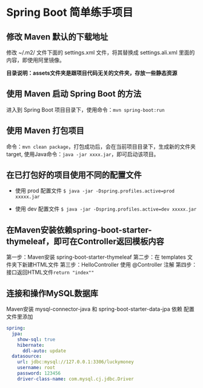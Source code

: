 # Spring Boot 简单练手项目


## 修改 Maven 默认的下载地址
修改 ~/.m2/ 文件下面的 settings.xml 文件，将其替换成 settings.ali.xml 里面的内容，即使用阿里镜像。  

**目录说明：assets文件夹是跟项目代码无关的文件夹，存放一些静态资源**  

## 使用 Maven 启动 Spring Boot 的方法
进入到 Spring Boot 项目目录下，使用命令：`mvn spring-boot:run`

## 使用 Maven 打包项目
命令：`mvn clean package`，打包成功后，会在当前项目目录下，生成新的文件夹target,
使用Java命令：`java -jar xxxx.jar`，即可启动该项目。

## 在已打包好的项目使用不同的配置文件
- 使用 prod 配置文件
`$ java -jar -Dspring.profiles.active=prod xxxxx.jar`

- 使用 dev 配置文件
`$ java -jar -Dspring.profiles.active=dev xxxxx.jar`

## 在Maven安装依赖spring-boot-starter-thymeleaf，即可在Controller返回模板内容
第一步：Maven安装 spring-boot-starter-thymeleaf 
第二步：在 templates 文件夹下新建HTML文件
第三步：HelloController 使用 @Controller 注解
第四步：接口返回HTML文件`return "index""`

## 连接和操作MySQL数据库
Maven安装 mysql-connector-java 和 spring-boot-starter-data-jpa 依赖
配置文件里添加
```yaml
spring:
  jpa:
    show-sql: true
    hibernate:
      ddl-auto: update
  datasource:
    url: jdbc:mysql://127.0.0.1:3306/luckymoney
    username: root
    password: 123456
    driver-class-name: com.mysql.cj.jdbc.Driver
```


